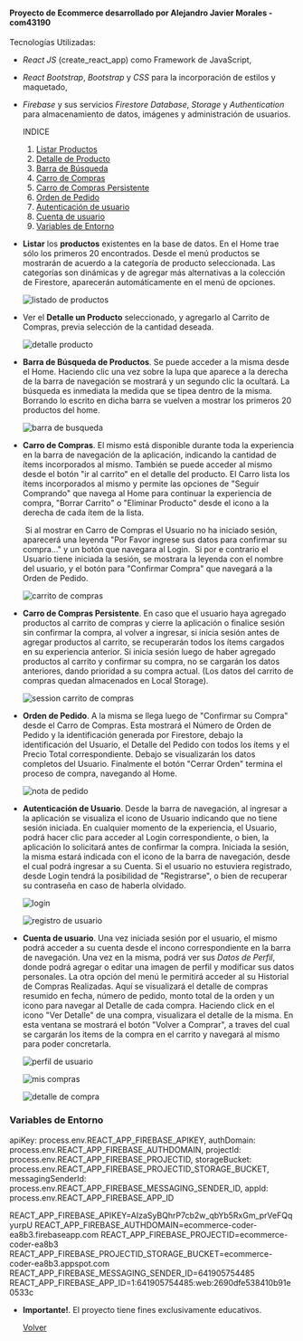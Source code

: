 <a id=volver><a/>
#### **Proyecto de Ecommerce desarrollado por Alejandro Javier Morales** - com43190

Tecnologías Utilizadas:

- *React JS* (create_react_app) como Framework de JavaScript,

- *React Bootstrap*, *Bootstrap* y *CSS* para la incorporación de estilos y maquetado,

- *Firebase* y sus servicios *Firestore Database*, *Storage* y *Authentication* para almacenamiento de datos, imágenes y administración de usuarios.

  

  INDICE

  1. [Listar Productos](#item1)
  2. [Detalle de Producto](#item2)
  3. [Barra de Búsqueda](#item3)
  4. [Carro de Compras](#item4)
  5. [Carro de Compras Persistente](#item5)
  6. [Orden de Pedido](#item6)
  7. [Autenticación de usuario](#item7)
  8. [Cuenta de usuario](#item8)
  9. [Variables de Entorno](#item9)

  
  

   


<a id=item1><a/>
- **Listar** los **productos** existentes en la base de datos. 
  En el Home trae sólo los primeros 20 encontrados. Desde el menú productos se mostrarán de acuerdo a la categoría de producto seleccionada.
  Las categorías son dinámicas y de agregar más alternativas a la colección de Firestore, aparecerán automáticamente en el menú de opciones.


  ![listado de productos](./public/assets/doc_images/home.jpg)

  

<a id=item2><a/>
- Ver el **Detalle un Producto** seleccionado, y agregarlo al Carrito de Compras, previa selección de la cantidad deseada.

  ![detalle producto](./public/assets/doc_images/detalle_producto.jpg)

  

<a id=item3><a/>
- **Barra de Búsqueda de Productos**. Se puede acceder a la misma desde el Home. Haciendo clic una vez sobre la lupa que aparece a la derecha de la barra de navegación se mostrará y un segundo clic la ocultará. La búsqueda es inmediata  la medida que se tipea dentro de la misma. Borrando lo escrito en dicha barra se vuelven a mostrar los primeros 20 productos del home. 


  ![barra de busqueda](./public/assets/doc_images/barra_de_busqueda.jpg)

  
  

<a id=item4><a/>
- **Carro de Compras**. El mismo está disponible durante toda la experiencia en la barra de navegación de la aplicación, indicando la cantidad de ítems incorporados al mismo. También se puede acceder al mismo desde el botón "ir al carrito" en el detalle del producto.
  El Carro lista los ítems incorporados al mismo y permite las opciones de "Seguir Comprando" que navega al Home para continuar la experiencia de compra, "Borrar Carrito" o "Eliminar Producto" desde el icono a la derecha de cada ítem de la lista.

  ​	Si al mostrar en Carro de Compras el Usuario no ha iniciado sesión, aparecerá una leyenda "Por Favor ingrese sus datos para confirmar su compra..." y un botón que navegara al Login.
  ​	Si por e contrario el Usuario tiene iniciada la sesión, se mostrara la leyenda con el nombre del usuario, y el botón para "Confirmar Compra" que navegará a la Orden de Pedido.


  ![carrito de compras](./public/assets/doc_images/cart1.jpg)

  

<a id=item5><a/>
- **Carro de Compras Persistente**.  En caso que el usuario haya agregado productos al carrito de compras y  cierre la aplicación o finalice sesión sin confirmar la compra, al volver a ingresar, si inicia sesión antes de agregar productos al carrito, se recuperarán todos los ítems cargados en su experiencia anterior. 
  Si inicia sesión luego de haber agregado productos al carrito y confirmar su compra, no se cargarán los datos anteriores, dando prioridad a su compra actual. (Los datos del carrito de  compras quedan almacenados en Local Storage).


  ![session carrito de compras](./public/assets/doc_images/cart.jpg)

  

<a id=item6><a/>
- **Orden de Pedido**. A la misma se llega luego de "Confirmar su Compra" desde el Carro de Compras. Esta mostrará el Número de Orden de Pedido y la identificación generada por Firestore, debajo la identificación del Usuario, el Detalle del Pedido con todos los ítems y el Precio Total correspondiente.
  Debajo se visualizarán los datos completos del Usuario.
  Finalmente el botón "Cerrar Orden" termina el proceso de compra, navegando al Home.


  ![nota de pedido](./public/assets/doc_images/pedido.jpg)

  

<a id=item7><a/>
- **Autenticación de Usuario**. Desde la barra de navegación, al ingresar a la aplicación se visualiza el icono de Usuario indicando que no tiene sesión iniciada. En cualquier momento de la experiencia, el Usuario, podrá hacer clic para acceder al Login correspondiente, o bien, la aplicación lo solicitará antes de confirmar la compra.
  Iniciada la sesión, la misma estará indicada con el icono de la barra de navegación, desde el cual podrá ingresar a su Cuenta.
  Si el usuario no estuviera registrado, desde Login tendrá la posibilidad de "Registrarse", o bien de recuperar su contraseña en caso de haberla olvidado.  


  ![login](./public/assets/doc_images/login.jpg)

  ![registro de usuario](./public/assets/doc_images/registrar.jpg)

  

<a id=item8><a/>
- **Cuenta de usuario**. Una vez iniciada sesión por el usuario, el mismo podrá acceder a su cuenta desde el incono correspondiente en la barra de navegación.
Una vez  en la misma, podrá ver sus *Datos de Perfil*, donde podrá agregar o editar una imagen de perfil y modificar sus datos personales. La otra opción del menú le permitirá acceder al su Historial de Compras Realizadas. Aquí se visualizará el detalle de compras resumido en fecha, número de pedido, monto total de la orden y un icono para navegar al Detalle de cada compra.
Haciendo click en el icono "Ver Detalle" de una compra, visualizara el detalle de la misma. En esta ventana se  mostrará el botón "Volver a Comprar", a traves del cual se cargarán los items de la compra en el carrito y navegará al mismo para poder concretarla.

  

  ![perfil de usuario](./public/assets/doc_images/user_perfil.jpg)
  

  ![mis compras](./public/assets/doc_images/user_compras.jpg)

  ![detalle de compra](./public/assets/doc_images/user_compras_detalle.jpg)




<a id=item9><a/>
### Variables de Entorno

apiKey: process.env.REACT_APP_FIREBASE_APIKEY,
authDomain: process.env.REACT_APP_FIREBASE_AUTHDOMAIN,
projectId: process.env.REACT_APP_FIREBASE_PROJECTID,
storageBucket: process.env.REACT_APP_FIREBASE_PROJECTID_STORAGE_BUCKET,
messagingSenderId: process.env.REACT_APP_FIREBASE_MESSAGING_SENDER_ID,
appId: process.env.REACT_APP_FIREBASE_APP_ID

REACT_APP_FIREBASE_APIKEY=AIzaSyBQhrP7cb2w_qbYb5RxGm_prVeFQqyurpU
REACT_APP_FIREBASE_AUTHDOMAIN=ecommerce-coder-ea8b3.firebaseapp.com
REACT_APP_FIREBASE_PROJECTID=ecommerce-coder-ea8b3
REACT_APP_FIREBASE_PROJECTID_STORAGE_BUCKET=ecommerce-coder-ea8b3.appspot.com
REACT_APP_FIREBASE_MESSAGING_SENDER_ID=641905754485
REACT_APP_FIREBASE_APP_ID=1:641905754485:web:2690dfe538410b91e0533c




- **Importante!**. El proyecto tiene fines exclusivamente educativos.



  [Volver](#volver)

  

  

  

  
